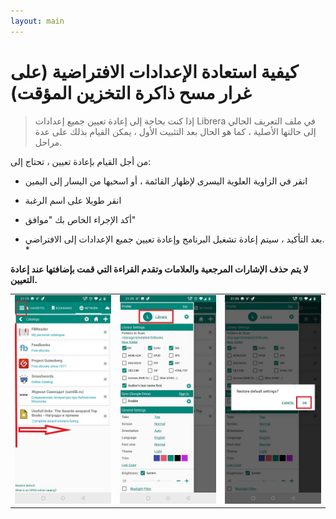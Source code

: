 ```yaml
---
layout: main
---
```


# كيفية استعادة الإعدادات الافتراضية (على غرار مسح ذاكرة التخزين المؤقت)

> إذا كنت بحاجة إلى إعادة تعيين جميع إعدادات Librera في ملف التعريف الحالي إلى حالتها الأصلية ، كما هو الحال بعد التثبيت الأول ، يمكن القيام بذلك على عدة مراحل.

من أجل القيام بإعادة تعيين ، تحتاج إلى:

* انقر في الزاوية العلوية اليسرى لإظهار القائمة ، أو اسحبها من اليسار إلى اليمين
* انقر طويلا على اسم الرغبة
* أكد الإجراء الخاص بك &quot;موافق&quot;

* بعد التأكيد ، سيتم إعادة تشغيل البرنامج وإعادة تعيين جميع الإعدادات إلى الافتراضي. *

**لا يتم حذف الإشارات المرجعية والعلامات وتقدم القراءة التي قمت بإضافتها عند إعادة التعيين.**

||||
|-|-|-|
|![](19.jpg)|![](20.jpg)|![](21.jpg)|
